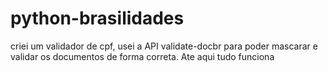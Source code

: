 # python-brasilidades
criei um validador de cpf, usei a API validate-docbr para poder mascarar e validar os documentos de forma correta. Ate aqui tudo funciona
